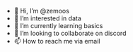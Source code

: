 - 👋 Hi, I’m @zemoos
- 👀 I’m interested in data 
- 🌱 I’m currently learning basics
- 💞️ I’m looking to collaborate on discord
- 📫 How to reach me via email 

<!---
zemo1242/zemo1242 is a ✨ special ✨ repository because its `README.md` (this file) appears on your GitHub profile.
You can click the Preview link to take a look at your changes.
--->

